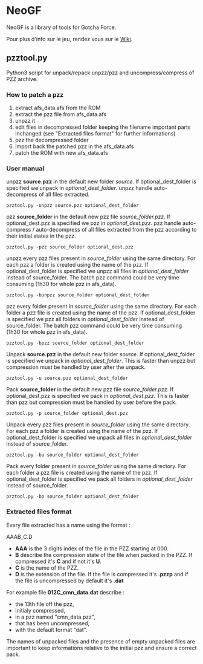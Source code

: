 # NeoGF
NeoGF is a library of tools for Gotcha Force.

Pour plus d'info sur le jeu, rendez vous sur le [Wiki](http://re.wiki.virtualworld.fr/index.php/Gotcha_Force).

## pzztool.py
Python3 script for unpack/repack unpzz/pzz and uncompress/compress of PZZ archive.

### How to patch a pzz
1. extract afs_data.afs from the ROM
2. extract the pzz file from afs_data.afs
3. unpzz it
4. edit files in decompressed folder keeping the filename important parts inchanged (see "Extracted files format" for further informations)
5. pzz the decompressed folder
6. import back the patched pzz in the afs_data.afs
7. patch the ROM with new afs_data.afs

### User manual
unpzz **source.pzz** in the default new folder _source_. If optional_dest_folder is specified we unpack in _optional_dest_folder_. unpzz handle auto-decompress of all files extracted.
```
pzztool.py -unpzz source.pzz optional_dest_folder
```
pzz **source_folder** in the default new pzz file _source_folder.pzz_. If optional_dest.pzz is specified we pzz in _optional_dest.pzz_. pzz handle auto-compress / auto-decompress of all files extracted from the pzz according to their initial states in the pzz.
```
pzztool.py -pzz source_folder optional_dest.pzz
```
unpzz every pzz files present in _source_folder_ using the same directory. For each pzz a folder is created using the name of the pzz. If optional_dest_folder is specified we unpzz all files in _optional_dest_folder_ instead of source_folder. The batch pzz command could be very time consuming (1h30 for whole pzz in afs_data).
```
pzztool.py -bunpzz source_folder optional_dest_folder
```
pzz every folder present in _source_folder_ using the same directory. For each folder a pzz file is created using the name of the pzz. If optional_dest_folder is specified we pzz all folders in _optional_dest_folder_ instead of source_folder. The batch pzz command could be very time consuming (1h30 for whole pzz in afs_data).
```
pzztool.py -bpzz source_folder optional_dest_folder
```
Unpack **source.pzz** in the default new folder _source_. If optional_dest_folder is specified we unpack in _optional_dest_folder_. This is faster than unpzz but compression must be handled by user after the unpack.
```
pzztool.py -u source.pzz optional_dest_folder
```
Pack **source_folder** in the default new pzz file _source_folder.pzz_. If optional_dest.pzz is specified we pack in _optional_dest.pzz_. This is faster than pzz but compression must be handled by user before the pack.
```
pzztool.py -p source_folder optional_dest.pzz
```
Unpack every pzz files present in _source_folder_ using the same directory. For each pzz a folder is created using the name of the pzz. If optional_dest_folder is specified we unpack all files in _optional_dest_folder_ instead of source_folder.
```
pzztool.py -bu source_folder optional_dest_folder
```
Pack every folder present in _source_folder_ using the same directory. For each folder a pzz file is created using the name of the pzz. If optional_dest_folder is specified we pack all folders in _optional_dest_folder_ instead of source_folder.
```
pzztool.py -bp source_folder optional_dest_folder
```

### Extracted files format
Every file extracted has a name using the format :

AAAB_C.D
- **AAA** is the 3 digits index of the file in the PZZ starting at 000.
- **B** describe the compression state of the file when packed in the PZZ. If compressed it's **C** and if not it's **U**.
- **C** is the name of the PZZ.
- **D** is the extension of the file. If the file is compressed it's **.pzzp** and if the file is uncompressed by default it's **.dat**

For example file **012C_cmn_data.dat** describe :
- the 13th file off the pzz,
- initialy compressed,
- in a pzz named "cmn_data.pzz",
- that has been uncompressed,
- with the default format "dat".

The names of unpacked files and the presence of empty unpacked files are important to keep informations relative to the initial pzz and ensure a correct pack.
